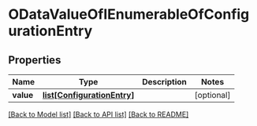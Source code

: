 # ODataValueOfIEnumerableOfConfigurationEntry

## Properties
Name | Type | Description | Notes
------------ | ------------- | ------------- | -------------
**value** | [**list[ConfigurationEntry]**](ConfigurationEntry.md) |  | [optional] 

[[Back to Model list]](../README.md#documentation-for-models) [[Back to API list]](../README.md#documentation-for-api-endpoints) [[Back to README]](../README.md)


